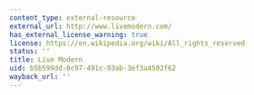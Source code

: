 ```yaml
---
content_type: external-resource
external_url: http://www.livemodern.com/
has_external_license_warning: true
license: https://en.wikipedia.org/wiki/All_rights_reserved
status: ''
title: Live Modern
uid: b5b599dd-0c97-491c-93ab-3ef3a4502f62
wayback_url: ''
---
```

